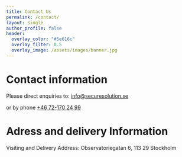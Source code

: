 ```yaml
---
title: Contact Us
permalink: /contact/
layout: single
author_profile: false
header:
  overlay_color: "#5e616c"
  overlay_filter: 0.5
  overlay_image: /assets/images/banner.jpg
---
```

# Contact information
Please direct enquiries to: <a href="mailto:info@securesolution.se">info@securesolution.se</a>

or by phone <a href="tel:+46721702499">+46 72-170 24 99</a>

# Adress and delivery Information
Visiting and Delivery Address:
Observatoriegatan 6, 113 29 Stockholm